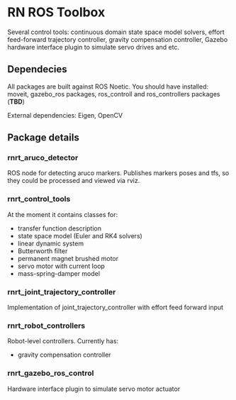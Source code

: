 # RN ROS Toolbox
Several control tools: continuous domain state space model solvers, effort feed-forward trajectory controller, gravity compensation controller, Gazebo hardware interface plugin to simulate servo drives and etc.

## Dependecies
All packages are built against ROS Noetic. You should have installed: moveit, gazebo_ros packages, ros_controll and ros_controllers packages (**TBD**)

External dependencies: Eigen, OpenCV

## Package details

### rnrt_aruco_detector
ROS node for detecting aruco markers. Publishes markers poses and tfs, so they could be processed and viewed via rviz.

### rnrt_control_tools
At the moment it contains classes for: 
 - transfer function description
 - state space model (Euler and RK4 solvers)
 - linear dynamic system
 - Butterworth filter
 - permanent magnet brushed motor
 - servo motor with current loop
 - mass-spring-damper model

### rnrt_joint_trajectory_controller
Implementation of joint_trajectory_controller with effort feed forward input

### rnrt_robot_controllers
Robot-level controllers. Currently has:
 - gravity compensation controller

### rnrt_gazebo_ros_control
Hardware interface plugin to simulate servo motor actuator
